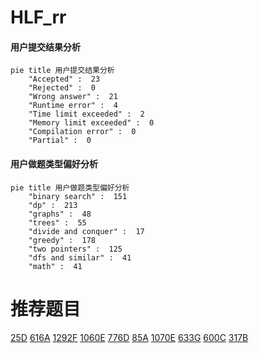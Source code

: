 # HLF_rr

<!-- tabs:start -->



#### **用户提交结果分析**

```mermaid
pie title 用户提交结果分析
    "Accepted" :  23
    "Rejected" :  0
    "Wrong answer" :  21
    "Runtime error" :  4
    "Time limit exceeded" :  2
    "Memory limit exceeded" :  0
    "Compilation error" :  0
    "Partial" :  0
```

#### **用户做题类型偏好分析**

```mermaid
pie title 用户做题类型偏好分析
    "binary search" :  151
    "dp" :  213
    "graphs" :  48
    "trees" :  55
    "divide and conquer" :  17
    "greedy" :  178
    "two pointers" :  125
    "dfs and similar" :  41
    "math" :  41
```



<!-- tabs:end -->
# 推荐题目
[25D](https://codeforces.com/contest/25/problem/D)
[616A](https://codeforces.com/contest/616/problem/A)
[1292F](https://codeforces.com/contest/1292/problem/F)
[1060E](https://codeforces.com/contest/1060/problem/E)
[776D](https://codeforces.com/contest/776/problem/D)
[85A](https://codeforces.com/contest/85/problem/A)
[1070E](https://codeforces.com/contest/1070/problem/E)
[633G](https://codeforces.com/contest/633/problem/G)
[600C](https://codeforces.com/contest/600/problem/C)
[317B](https://codeforces.com/contest/317/problem/B)
